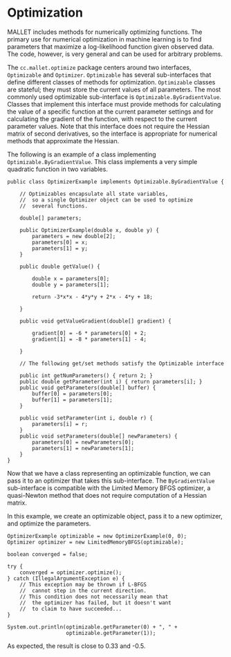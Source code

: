 # Optimization

MALLET includes methods for numerically optimizing functions. The primary use for numerical optimization in machine learning is to find parameters that maximize a log-likelihood function given observed data. The code, however, is very general and can be used for arbitrary problems.

The `cc.mallet.optimize` package centers around two interfaces, `Optimizable` and `Optimizer`. `Optimizable` has several sub-interfaces that define different classes of methods for optimization. `Optimizable` classes are stateful; they must store the current values of all parameters. The most commonly used optimizable sub-interface is `Optimizable.ByGradientValue`. Classes that implement this interface must provide methods for calculating the value of a specific function at the current parameter settings and for calculating the gradient of the function, with respect to the current parameter values. Note that this interface does not require the Hessian matrix of second derivatives, so the interface is appropriate for numerical methods that approximate the Hessian.

The following is an example of a class implementing `Optimizable.ByGradientValue`. This class implements a very simple quadratic function in two variables.

    public class OptimizerExample implements Optimizable.ByGradientValue {

        // Optimizables encapsulate all state variables, 
        //  so a single Optimizer object can be used to optimize 
        //  several functions.

        double[] parameters;

        public OptimizerExample(double x, double y) {
            parameters = new double[2];
            parameters[0] = x;
            parameters[1] = y;
        }

        public double getValue() {

            double x = parameters[0];
            double y = parameters[1];

            return -3*x*x - 4*y*y + 2*x - 4*y + 18;

        }

        public void getValueGradient(double[] gradient) {

            gradient[0] = -6 * parameters[0] + 2;
            gradient[1] = -8 * parameters[1] - 4;

        }

        // The following get/set methods satisfy the Optimizable interface

        public int getNumParameters() { return 2; }
        public double getParameter(int i) { return parameters[i]; }
        public void getParameters(double[] buffer) {
            buffer[0] = parameters[0];
            buffer[1] = parameters[1];
        }

        public void setParameter(int i, double r) {
            parameters[i] = r;
        }
        public void setParameters(double[] newParameters) {
            parameters[0] = newParameters[0];
            parameters[1] = newParameters[1];
        }
    }

Now that we have a class representing an optimizable function, we can pass it to an optimizer that takes this sub-interface. The `ByGradientValue` sub-interface is compatible with the Limited Memory BFGS optimizer, a quasi-Newton method that does not require computation of a Hessian matrix.

In this example, we create an optimizable object, pass it to a new optimizer, and optimize the parameters.

    OptimizerExample optimizable = new OptimizerExample(0, 0);
    Optimizer optimizer = new LimitedMemoryBFGS(optimizable);

    boolean converged = false;

    try {
        converged = optimizer.optimize();
    } catch (IllegalArgumentException e) {
        // This exception may be thrown if L-BFGS
        //  cannot step in the current direction.
        // This condition does not necessarily mean that
        //  the optimizer has failed, but it doesn't want
        //  to claim to have succeeded...        
    }

    System.out.println(optimizable.getParameter(0) + ", " +
                       optimizable.getParameter(1));
                           
As expected, the result is close to 0.33 and -0.5.
